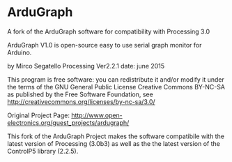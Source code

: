 # ArduGraph
A fork of the ArduGraph software for compatibility with Processing 3.0

ArduGraph V1.0 is open-source easy to use serial graph monitor for Arduino.
  
by Mirco Segatello 
Processing Ver2.2.1 
date: june 2015
  
This program is free software: you can redistribute it and/or modify it under the terms of the GNU General Public License Creative Commons BY-NC-SA as published by the Free Software Foundation, see <http://creativecommons.org/licenses/by-nc-sa/3.0/>    

Original Project Page:
http://www.open-electronics.org/guest_projects/ardugraph/

This fork of the ArduGraph Project makes the software compatibile with the latest version of Processing (3.0b3) as well as the the latest version of the ControlP5 library (2.2.5).
